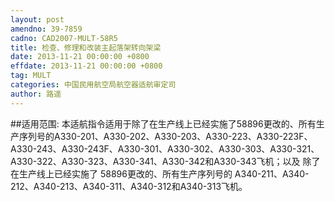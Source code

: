 ```yaml
---
layout: post
amendno: 39-7859
cadno: CAD2007-MULT-58R5
title: 检查、修理和改装主起落架转向架梁
date: 2013-11-21 00:00:00 +0800
effdate: 2013-11-21 00:00:00 +0800
tag: MULT
categories: 中国民用航空局航空器适航审定司
author: 路遥
---
```


##适用范围:
本适航指令适用于除了在生产线上已经实施了58896更改的、所有生产序列号的A330-201、A330-202、A330-203、A330-223、A330-223F、 A330-243、A330-243F、A330-301、A330-302、A330-303、A330-321、 A330-322、A330-323、A330-341、A330-342和A330-343飞机；以及
除了在生产线上已经实施了 58896更改的、所有生产序列号的 A340-211、A340-212、A340-213、A340-311、A340-312和A340-313飞机。

